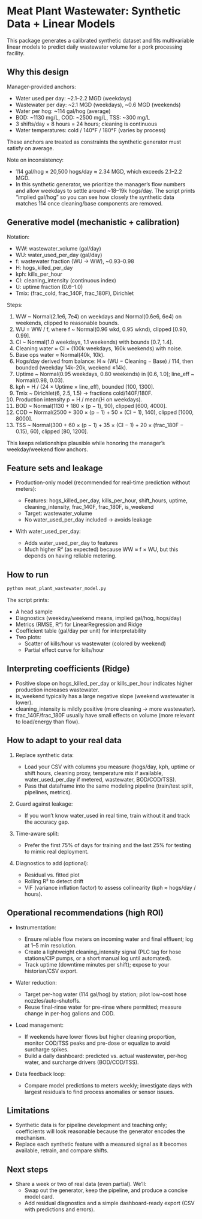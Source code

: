 # Meat Plant Wastewater: Synthetic Data + Linear Models

This package generates a calibrated synthetic dataset and fits multivariable linear models to predict daily wastewater volume for a pork processing facility.

## Why this design

Manager-provided anchors:
- Water used per day: ~2.1–2.2 MGD (weekdays)
- Wastewater per day: ~2.1 MGD (weekdays), ~0.6 MGD (weekends)
- Water per hog: ~114 gal/hog (average)
- BOD: ~1130 mg/L, COD: ~2500 mg/L, TSS: ~300 mg/L
- 3 shifts/day × 8 hours = 24 hours; cleaning is continuous
- Water temperatures: cold / 140°F / 180°F (varies by process)

These anchors are treated as constraints the synthetic generator must satisfy on average.

Note on inconsistency:
- 114 gal/hog × 20,500 hogs/day ≈ 2.34 MGD, which exceeds 2.1–2.2 MGD.
- In this synthetic generator, we prioritize the manager’s flow numbers and allow weekdays to settle around ~18–19k hogs/day. The script prints “implied gal/hog” so you can see how closely the synthetic data matches 114 once cleaning/base components are removed.

## Generative model (mechanistic + calibration)

Notation:
- WW: wastewater_volume (gal/day)
- WU: water_used_per_day (gal/day)
- f: wastewater fraction (WU -> WW), ~0.93–0.98
- H: hogs_killed_per_day
- kph: kills_per_hour
- CI: cleaning_intensity (continuous index)
- U: uptime fraction (0.6–1.0)
- Tmix: (frac_cold, frac_140F, frac_180F), Dirichlet

Steps:
1. WW ~ Normal(2.1e6, 7e4) on weekdays and Normal(0.6e6, 6e4) on weekends, clipped to reasonable bounds.
2. WU = WW / f, where f ~ Normal(0.96 wkd, 0.95 wknd), clipped [0.90, 0.99].
3. CI ~ Normal(1.0 weekdays, 1.1 weekends) with bounds [0.7, 1.4].
4. Cleaning water ≈ CI × (100k weekdays, 160k weekends) with noise.
5. Base ops water ≈ Normal(40k, 10k).
6. Hogs/day derived from balance:
   H ≈ (WU − Cleaning − Base) / 114, then bounded (weekday 14k–20k, weekend ≤14k).
7. Uptime ~ Normal(0.95 weekdays, 0.80 weekends) in [0.6, 1.0]; line_eff ~ Normal(0.98, 0.03).
8. kph = H / (24 × Uptime × line_eff), bounded [100, 1300].
9. Tmix ~ Dirichlet(6, 2.5, 1.5) → fractions cold/140F/180F.
10. Production intensity p = H / mean(H on weekdays).
11. BOD ~ Normal(1130 + 180 × (p − 1), 90), clipped [600, 4000].
12. COD ~ Normal(2500 + 300 × (p − 1) + 50 × (CI − 1), 140), clipped [1000, 8000].
13. TSS ~ Normal(300 + 60 × (p − 1) + 35 × (CI − 1) + 20 × (frac_180F − 0.15), 60), clipped [80, 1200].

This keeps relationships plausible while honoring the manager’s weekday/weekend flow anchors.

## Feature sets and leakage

- Production-only model (recommended for real-time prediction without meters):
  - Features: hogs_killed_per_day, kills_per_hour, shift_hours, uptime, cleaning_intensity, frac_140F, frac_180F, is_weekend
  - Target: wastewater_volume
  - No water_used_per_day included → avoids leakage

- With water_used_per_day:
  - Adds water_used_per_day to features
  - Much higher R² (as expected) because WW ≈ f × WU, but this depends on having reliable metering.

## How to run

```bash
python meat_plant_wastewater_model.py
```

The script prints:
- A head sample
- Diagnostics (weekday/weekend means, implied gal/hog, hogs/day)
- Metrics (RMSE, R²) for LinearRegression and Ridge
- Coefficient table (gal/day per unit) for interpretability
- Two plots:
  - Scatter of kills/hour vs wastewater (colored by weekend)
  - Partial effect curve for kills/hour

## Interpreting coefficients (Ridge)

- Positive slope on hogs_killed_per_day or kills_per_hour indicates higher production increases wastewater.
- is_weekend typically has a large negative slope (weekend wastewater is lower).
- cleaning_intensity is mildly positive (more cleaning → more wastewater).
- frac_140F/frac_180F usually have small effects on volume (more relevant to load/energy than flow).

## How to adapt to your real data

1) Replace synthetic data:
   - Load your CSV with columns you measure (hogs/day, kph, uptime or shift hours, cleaning proxy, temperature mix if available, water_used_per_day if metered, wastewater, BOD/COD/TSS).
   - Pass that dataframe into the same modeling pipeline (train/test split, pipelines, metrics).

2) Guard against leakage:
   - If you won’t know water_used in real time, train without it and track the accuracy gap.

3) Time-aware split:
   - Prefer the first 75% of days for training and the last 25% for testing to mimic real deployment.

4) Diagnostics to add (optional):
   - Residual vs. fitted plot
   - Rolling R² to detect drift
   - VIF (variance inflation factor) to assess collinearity (kph ≈ hogs/day / hours).

## Operational recommendations (high ROI)

- Instrumentation:
  - Ensure reliable flow meters on incoming water and final effluent; log at 1–5 min resolution.
  - Create a lightweight cleaning_intensity signal (PLC tag for hose stations/CIP pumps, or a short manual log until automated).
  - Track uptime (downtime minutes per shift); expose to your historian/CSV export.

- Water reduction:
  - Target per-hog water (114 gal/hog) by station; pilot low-cost hose nozzles/auto-shutoffs.
  - Reuse final-rinse water for pre-rinse where permitted; measure change in per-hog gallons and COD.

- Load management:
  - If weekends have lower flows but higher cleaning proportion, monitor COD/TSS peaks and pre-dose or equalize to avoid surcharge spikes.
  - Build a daily dashboard: predicted vs. actual wastewater, per-hog water, and surcharge drivers (BOD/COD/TSS).

- Data feedback loop:
  - Compare model predictions to meters weekly; investigate days with largest residuals to find process anomalies or sensor issues.

## Limitations

- Synthetic data is for pipeline development and teaching only; coefficients will look reasonable because the generator encodes the mechanism.
- Replace each synthetic feature with a measured signal as it becomes available, retrain, and compare shifts.

## Next steps

- Share a week or two of real data (even partial). We’ll:
  - Swap out the generator, keep the pipeline, and produce a concise model card.
  - Add residual diagnostics and a simple dashboard-ready export (CSV with predictions and errors).
